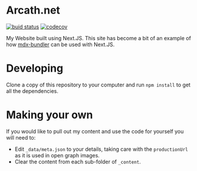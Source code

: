 # Arcath.net

[![buid status](https://img.shields.io/github/workflow/status/arcath/utils/validate?logo=github&style=flat-square)](https://github.com/arcath/arcath.net-next/actions?query=workflow%3Avalidate)
[![codecov](https://codecov.io/gh/Arcath/arcath.net-next/branch/main/graph/badge.svg?token=DPB1MVSGHJ)](https://codecov.io/gh/Arcath/arcath.net-next)

My Website built using Next.JS. This site has become a bit of an example of how
[mdx-bundler](https://github.com/kentcdodds/mdx-bundler) can be used with
Next.JS.

# Developing

Clone a copy of this repository to your computer and run `npm install` to get
all the dependencies.

# Making your own

If you would like to pull out my content and use the code for yourself you will
need to:

- Edit `_data/meta.json` to your details, taking care with the `productionUrl`
  as it is used in open graph images.
- Clear the content from each sub-folder of `_content`.
